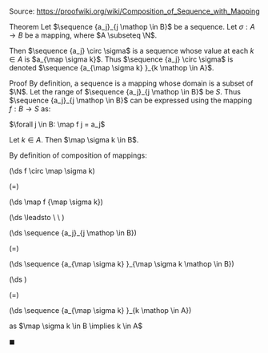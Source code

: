 # 

Source: https://proofwiki.org/wiki/Composition_of_Sequence_with_Mapping

Theorem
Let $\sequence {a_j}_{j \mathop \in B}$ be a sequence.
Let $\sigma: A \to B$ be a mapping, where $A \subseteq \N$.

Then $\sequence {a_j} \circ \sigma$ is a sequence whose value at each $k \in A$ is $a_{\map \sigma k}$.
Thus $\sequence {a_j} \circ \sigma$ is denoted $\sequence {a_{\map \sigma k} }_{k \mathop \in A}$.


Proof
By definition, a sequence is a mapping whose domain is a subset of $\N$.
Let the range of $\sequence {a_j}_{j \mathop \in B}$ be $S$.
Thus $\sequence {a_j}_{j \mathop \in B}$ can be expressed using the mapping $f: B \to S$ as:

$\forall j \in B: \map f j = a_j$

Let $k \in A$.
Then $\map \sigma k \in B$.

By definition of composition of mappings:














\(\ds f \circ \map \sigma k\)

\(=\)







\(\ds \map f {\map \sigma k}\)














\(\ds \leadsto \ \ \)





\(\ds \sequence {a_j}_{j \mathop \in B}\)

\(=\)







\(\ds \sequence {a_{\map \sigma k} }_{\map \sigma k \mathop \in B}\)




















\(\ds \)

\(=\)







\(\ds \sequence {a_{\map \sigma k} }_{k \mathop \in A}\)





as $\map \sigma k \in B \implies k \in A$



$\blacksquare$





